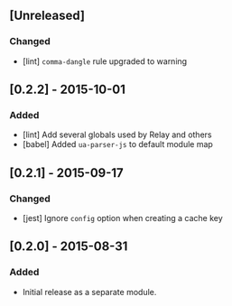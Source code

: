 ## [Unreleased]

### Changed
- [lint] `comma-dangle` rule upgraded to warning


## [0.2.2] - 2015-10-01

### Added
- [lint] Add several globals used by Relay and others
- [babel] Added `ua-parser-js` to default module map


## [0.2.1] - 2015-09-17

### Changed
- [jest] Ignore `config` option when creating a cache key


## [0.2.0] - 2015-08-31

### Added
- Initial release as a separate module.

